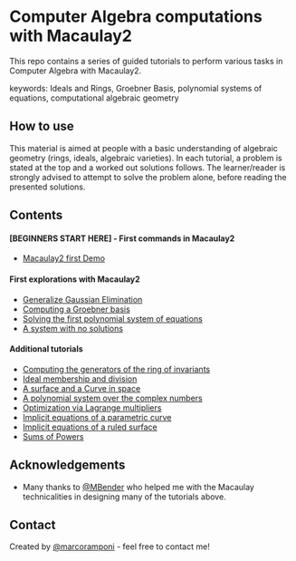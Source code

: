 # Computer Algebra computations with Macaulay2
 
This repo contains a series of guided tutorials to perform various tasks in Computer Algebra with Macaulay2.

 keywords:
 Ideals and Rings, Groebner Basis, polynomial systems of equations, computational algebraic geometry
 
 ## How to use
 This material is aimed at people with a basic understanding of algebraic geometry (rings, ideals, algebraic varieties). In each tutorial, a problem is stated at the top and a worked out solutions follows. The learner/reader is strongly advised to attempt to solve the problem alone, before reading the presented solutions.
 
 ## Contents
 
 #### [BEGINNERS START HERE] - First commands in Macaulay2
  - [Macaulay2 first Demo](https://github.com/marcoramponi/Macaulay2/blob/main/FirstM2Demo.ipynb)
 
 #### First explorations with Macaulay2
 - [Generalize Gaussian Elimination](https://github.com/marcoramponi/Macaulay2/blob/main/Ex-1-generalize-gaussian-elimination.ipynb) 
 - [Computing a Groebner basis](https://github.com/marcoramponi/Macaulay2/blob/main/Ex-2-pids.ipynb)
 - [Solving the first polynomial system of equations](https://github.com/marcoramponi/Macaulay2/blob/main/Ex-3-discover_bezout.ipynb)
 - [A system with no solutions](https://github.com/marcoramponi/Macaulay2/blob/main/Ex-4-discover_nullstellensatz.ipynb)

#### Additional tutorials
 - [Computing the generators of the ring of invariants](https://github.com/marcoramponi/Macaulay2/blob/main/03-generators_ring_of_invariants.ipynb)
 - [Ideal membership and division](https://github.com/marcoramponi/Macaulay2/blob/main/04-ideal_membership_and_division.ipynb)
 - [A surface and a Curve in space](https://github.com/marcoramponi/Macaulay2/blob/main/05-surface_and_curve.ipynb)
 - [A polynomial system over the complex numbers](https://github.com/marcoramponi/Macaulay2/blob/main/06-polynomial_system_over_CC.ipynb)
 - [Optimization via Lagrange multipliers](https://github.com/marcoramponi/Macaulay2/blob/main/07-optimization_Lagrange.ipynb)
 - [Implicit equations of a parametric curve](https://github.com/marcoramponi/Macaulay2/blob/main/08-implicit_parametric_curve.ipynb)
 - [Implicit equations of a ruled surface](https://github.com/marcoramponi/Macaulay2/blob/main/09-implicit_ruled_surface.ipynb)
 - [Sums of Powers](https://github.com/marcoramponi/Macaulay2/blob/main/10-sums_of_powers_abc.ipynb)


## Acknowledgements
- Many thanks to [@MBender](https://mbender.github.io/) who helped me with the Macaulay technicalities in designing many of the tutorials above.


## Contact
Created by [@marcoramponi](https://github.com/marcoramponi) - feel free to contact me!
